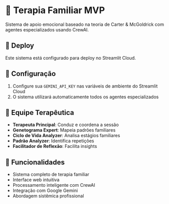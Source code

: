 # 🧠 Terapia Familiar MVP

Sistema de apoio emocional baseado na teoria de Carter & McGoldrick com agentes especializados usando CrewAI.

## 🚀 Deploy

Este sistema está configurado para deploy no Streamlit Cloud.

## 🔧 Configuração

1. Configure sua `GEMINI_API_KEY` nas variáveis de ambiente do Streamlit Cloud
2. O sistema utilizará automaticamente todos os agentes especializados

## 👥 Equipe Terapêutica

- **Terapeuta Principal**: Conduz e coordena a sessão
- **Genetograma Expert**: Mapeia padrões familiares  
- **Ciclo de Vida Analyzer**: Analisa estágios familiares
- **Padrão Analyzer**: Identifica repetições
- **Facilitador de Reflexão**: Facilita insights

## 🎯 Funcionalidades

- Sistema completo de terapia familiar
- Interface web intuitiva
- Processamento inteligente com CrewAI
- Integração com Google Gemini
- Abordagem sistêmica profissional
